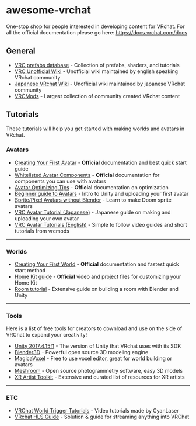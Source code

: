 # awesome-vrchat

One-stop shop for people interested in developing content for VRchat. For all the official documentation please go here: <https://docs.vrchat.com/docs>


## General

- [VRC prefabs database](https://tinyurl.com/vrcprefabs) - Collection of prefabs, shaders, and tutorials
- [VRC Unofficial Wiki](http://vrchat.wikidot.com/) - Unofficial wiki maintained by english speaking VRchat community
- [Japanese VRchat Wiki](https://vrcworld.wiki.fc2.com) - Unofficial wiki maintained by japanese VRchat community
- [VRCMods](https://vrcmods.com) - Largest collection of community created VRchat content

## Tutorials

These tutorials will help you get started with making worlds and avatars in VRchat.

### Avatars

- [Creating Your First Avatar](https://docs.vrchat.com/docs/creating-your-first-avatar) - **Official** documentation and best quick start guide
- [Whitelisted Avatar Components](https://docs.vrchat.com/docs/whitelisted-avatar-components) - **Official** documentation for components you can use with avatars
- [Avatar Optimizing Tips](https://docs.vrchat.com/docs/avatar-optimizing-tips) - **Official** documentation on optimization
- [Beginner guide to Avatars](http://vrchat.wikidot.com/tutorial:avatars:unity-upload-tutorial) - Intro to Unity and uploading your first avatar
- [Sprite/Pixel Avatars without Blender](https://youtu.be/IsYfTway-Y4) - Learn to make Doom sprite avatars
- [VRC Avatar Tutorial (Japanese)](https://github.com/tuki9ko/vrc_avater_tutorial) - Japanese guide on making and uploading your own avatar
- [VRC Avatar Tutorials (English)](https://vrcmods.com/tutorials) - Simple to follow video guides and short tutorials from vrcmods

---

### Worlds

- [Creating Your First World](https://docs.vrchat.com/docs/creating-your-first-world) - **Official** documentation and fastest quick start method
- [Home Kit guide](https://docs.vrchat.com/docs/vrchat-home-kit) - **Official** video and project files for customizing your Home Kit
- [Room tutorial](https://github.com/rikeri/vrchat-room-tutorial) - Extensive guide on building a room with Blender and Unity

---

### Tools

Here is a list of free tools for creators to download and use on the side of VRChat to expand your creativity!

- [Unity 2017.4.15f1](https://unity3d.com/unity/qa/lts-releases) - The version of Unity that VRchat uses with its SDK
- [Blender3D](https://www.blender.org/2-8/) - Powerful open source 3D modeling engine
- [MagicaVoxel](https://ephtracy.github.io) - Free to use voxel editor, great for world building or avatars
- [Meshroom](https://alicevision.github.io/#meshroom) - Open source photogrammetry software, easy 3D models
- [XR Artist Toolkit](http://www.xrartisttoolkit.com) - Extensive and curated list of resources for XR artists

---

### ETC

- [VRChat World Trigger Tutorials](https://www.youtube.com/playlist?list=PLIoLQ-8wanr9jQWDUIs_2zshaDD_Lg-9R) - Video tutorials made by CyanLaser
- [VRchat HLS Guide](https://github.com/kayteh/VRC_HLS) - Solution & guide for streaming anything into VRChat

